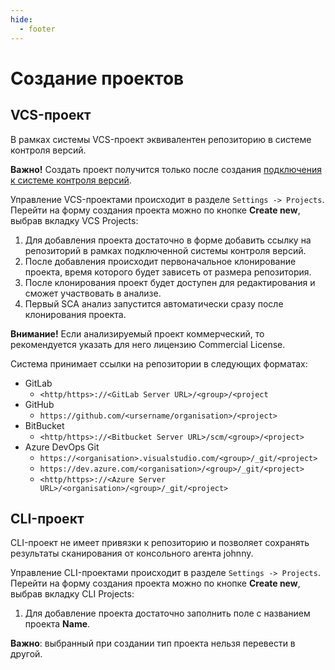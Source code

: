 ```yaml
---
hide:
  - footer
---
```

# Создание проектов

## VCS-проект

В рамках системы VCS-проект эквивалентен репозиторию в системе контроля версий. 

**Важно!** Создать проект получится только после создания [подключения к системе контроля версий](/on-premise/how-to/vcs-git).

Управление VCS-проектами происходит в разделе `Settings -> Projects`. Перейти на форму создания проекта можно по кнопке **Create new**, выбрав вкладку VCS Projects:

1. Для добавления проекта достаточно в форме добавить ссылку на репозиторий в рамках подключенной системы контроля версий.
2. После добавления происходит первоначальное клонирование проекта, время которого будет зависеть от размера репозитория.
3. После клонирования проект будет доступен для редактирования и сможет участвовать в анализе.
4. Первый SCA анализ запустится автоматически сразу после клонирования проекта.

**Внимание!** Если анализируемый проект коммерческий, то рекомендуется указать для него лицензию Commercial License. 

Система принимает ссылки на репозитории в следующих форматах:

- GitLab
    + `<http/https>://<GitLab Server URL>/<group>/<project`
- GitHub
    + `https://github.com/<ursername/organisation>/<project>`
- BitBucket
    + `<http/https>://<Bitbucket Server URL>/scm/<group>/<project>`
- Azure DevOps Git
    + `https://<organisation>.visualstudio.com/<group>/_git/<project>`
    + `https://dev.azure.com/<organisation>/<group>/_git/<project>`
    + `<http/https>://<Azure Server URL>/<organisation>/<group>/_git/<project>`


## CLI-проект

CLI-проект не имеет привязки к репозиторию и позволяет сохранять результаты сканирования от консольного агента johnny.

Управление CLI-проектами происходит в разделе `Settings -> Projects`. Перейти на форму создания проекта можно по кнопке **Create new**, выбрав вкладку CLI Projects:

1. Для добавление проекта достаточно заполнить поле с названием проекта **Name**.

**Важно**: выбранный при создании тип проекта нельзя перевести в другой.